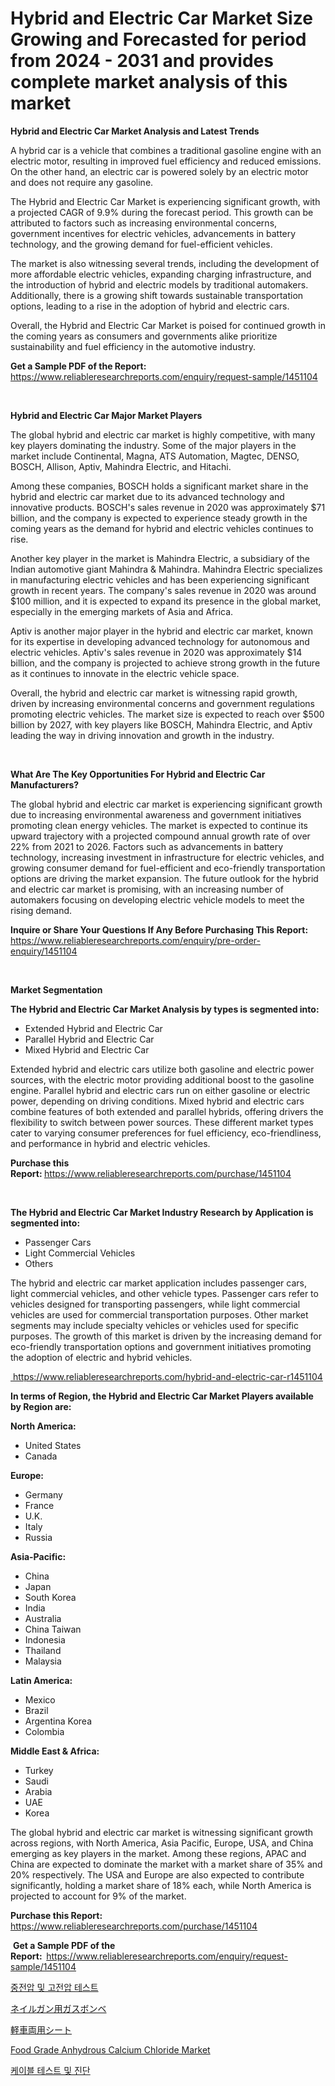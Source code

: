 <p><h1>Hybrid and Electric Car Market Size Growing and Forecasted for period from 2024 - 2031 and provides complete market analysis of this market</h1></p><p><strong>Hybrid and Electric Car Market Analysis and Latest Trends</strong></p>
<p><p>A hybrid car is a vehicle that combines a traditional gasoline engine with an electric motor, resulting in improved fuel efficiency and reduced emissions. On the other hand, an electric car is powered solely by an electric motor and does not require any gasoline.</p><p>The Hybrid and Electric Car Market is experiencing significant growth, with a projected CAGR of 9.9% during the forecast period. This growth can be attributed to factors such as increasing environmental concerns, government incentives for electric vehicles, advancements in battery technology, and the growing demand for fuel-efficient vehicles.</p><p>The market is also witnessing several trends, including the development of more affordable electric vehicles, expanding charging infrastructure, and the introduction of hybrid and electric models by traditional automakers. Additionally, there is a growing shift towards sustainable transportation options, leading to a rise in the adoption of hybrid and electric cars.</p><p>Overall, the Hybrid and Electric Car Market is poised for continued growth in the coming years as consumers and governments alike prioritize sustainability and fuel efficiency in the automotive industry.</p></p>
<p><strong>Get a Sample PDF of the Report:&nbsp;</strong> <a href="https://www.reliableresearchreports.com/enquiry/request-sample/1451104">https://www.reliableresearchreports.com/enquiry/request-sample/1451104</a></p>
<p>&nbsp;</p>
<p><strong>Hybrid and Electric Car Major Market Players</strong></p>
<p><p>The global hybrid and electric car market is highly competitive, with many key players dominating the industry. Some of the major players in the market include Continental, Magna, ATS Automation, Magtec, DENSO, BOSCH, Allison, Aptiv, Mahindra Electric, and Hitachi.</p><p>Among these companies, BOSCH holds a significant market share in the hybrid and electric car market due to its advanced technology and innovative products. BOSCH's sales revenue in 2020 was approximately $71 billion, and the company is expected to experience steady growth in the coming years as the demand for hybrid and electric vehicles continues to rise.</p><p>Another key player in the market is Mahindra Electric, a subsidiary of the Indian automotive giant Mahindra & Mahindra. Mahindra Electric specializes in manufacturing electric vehicles and has been experiencing significant growth in recent years. The company's sales revenue in 2020 was around $100 million, and it is expected to expand its presence in the global market, especially in the emerging markets of Asia and Africa.</p><p>Aptiv is another major player in the hybrid and electric car market, known for its expertise in developing advanced technology for autonomous and electric vehicles. Aptiv's sales revenue in 2020 was approximately $14 billion, and the company is projected to achieve strong growth in the future as it continues to innovate in the electric vehicle space.</p><p>Overall, the hybrid and electric car market is witnessing rapid growth, driven by increasing environmental concerns and government regulations promoting electric vehicles. The market size is expected to reach over $500 billion by 2027, with key players like BOSCH, Mahindra Electric, and Aptiv leading the way in driving innovation and growth in the industry.</p></p>
<p>&nbsp;</p>
<p><strong>What Are The Key Opportunities For Hybrid and Electric Car Manufacturers?</strong></p>
<p><p>The global hybrid and electric car market is experiencing significant growth due to increasing environmental awareness and government initiatives promoting clean energy vehicles. The market is expected to continue its upward trajectory with a projected compound annual growth rate of over 22% from 2021 to 2026. Factors such as advancements in battery technology, increasing investment in infrastructure for electric vehicles, and growing consumer demand for fuel-efficient and eco-friendly transportation options are driving the market expansion. The future outlook for the hybrid and electric car market is promising, with an increasing number of automakers focusing on developing electric vehicle models to meet the rising demand.</p></p>
<p><strong>Inquire or Share Your Questions If Any Before Purchasing This Report:</strong> <a href="https://www.reliableresearchreports.com/enquiry/pre-order-enquiry/1451104">https://www.reliableresearchreports.com/enquiry/pre-order-enquiry/1451104</a></p>
<p>&nbsp;</p>
<p><strong>Market Segmentation</strong></p>
<p><strong>The Hybrid and Electric Car Market Analysis by types is segmented into:</strong></p>
<p><ul><li>Extended Hybrid and Electric Car</li><li>Parallel Hybrid and Electric Car</li><li>Mixed Hybrid and Electric Car</li></ul></p>
<p><p>Extended hybrid and electric cars utilize both gasoline and electric power sources, with the electric motor providing additional boost to the gasoline engine. Parallel hybrid and electric cars run on either gasoline or electric power, depending on driving conditions. Mixed hybrid and electric cars combine features of both extended and parallel hybrids, offering drivers the flexibility to switch between power sources. These different market types cater to varying consumer preferences for fuel efficiency, eco-friendliness, and performance in hybrid and electric vehicles.</p></p>
<p><strong>Purchase this Report:&nbsp;</strong><a href="https://www.reliableresearchreports.com/purchase/1451104">https://www.reliableresearchreports.com/purchase/1451104</a></p>
<p>&nbsp;</p>
<p><strong>The Hybrid and Electric Car Market Industry Research by Application is segmented into:</strong></p>
<p><ul><li>Passenger Cars</li><li>Light Commercial Vehicles</li><li>Others</li></ul></p>
<p><p>The hybrid and electric car market application includes passenger cars, light commercial vehicles, and other vehicle types. Passenger cars refer to vehicles designed for transporting passengers, while light commercial vehicles are used for commercial transportation purposes. Other market segments may include specialty vehicles or vehicles used for specific purposes. The growth of this market is driven by the increasing demand for eco-friendly transportation options and government initiatives promoting the adoption of electric and hybrid vehicles.</p></p>
<p><a href="https://www.reliableresearchreports.com/hybrid-and-electric-car-r1451104">&nbsp;https://www.reliableresearchreports.com/hybrid-and-electric-car-r1451104</a></p>
<p><strong>In terms of Region, the Hybrid and Electric Car Market Players available by Region are:</strong></p>
<p>
    <p> <strong> North America: </strong>
        <ul>
            <li>United States</li>
            <li>Canada</li>
        </ul>
        </p> 
    <p> <strong> Europe: </strong>
        <ul>
            <li>Germany</li>
            <li>France</li>
            <li>U.K.</li>
            <li>Italy</li>
            <li>Russia</li>
        </ul>
        </p> 
    <p> <strong> Asia-Pacific: </strong>
        <ul>
            <li>China</li>
            <li>Japan</li>
            <li>South Korea</li>
            <li>India</li>
            <li>Australia</li>
            <li>China Taiwan</li>
            <li>Indonesia</li>
            <li>Thailand</li>
            <li>Malaysia</li>
        </ul>
        </p> 
    <p> <strong> Latin America: </strong>
        <ul>
            <li>Mexico</li>
            <li>Brazil</li>
            <li>Argentina Korea</li>
            <li>Colombia</li>
        </ul>
        </p> 
    <p> <strong> Middle East & Africa: </strong>
        <ul>
            <li>Turkey</li>
            <li>Saudi</li>
            <li>Arabia</li>
            <li>UAE</li>
            <li>Korea</li>
        </ul>
    </p>
    </p>
<p><p>The global hybrid and electric car market is witnessing significant growth across regions, with North America, Asia Pacific, Europe, USA, and China emerging as key players in the market. Among these regions, APAC and China are expected to dominate the market with a market share of 35% and 20% respectively. The USA and Europe are also expected to contribute significantly, holding a market share of 18% each, while North America is projected to account for 9% of the market.</p></p>
<p><strong>Purchase this Report: </strong><a href="https://www.reliableresearchreports.com/purchase/1451104">https://www.reliableresearchreports.com/purchase/1451104</a></p>
<p>&nbsp;<strong>Get a Sample PDF of the Report:&nbsp;&nbsp;</strong><a href="https://www.reliableresearchreports.com/enquiry/request-sample/1451104">https://www.reliableresearchreports.com/enquiry/request-sample/1451104</a></p>
<p><strong></strong></p>
<p><p><a href="https://github.com/vanessagrant665567/Market-Research-Report-List-1/blob/main/7468915113031.md">중전압 및 고전압 테스트</a></p><p><a href="https://github.com/DudleyFerry/Market-Research-Report-List-1/blob/main/1163322121033.md">ネイルガン用ガスボンベ</a></p><p><a href="https://github.com/sghwr779811674/Market-Research-Report-List-2/blob/main/6555651121034.md">軽車両用シート</a></p><p><a href="https://github.com/AlysaLedner2023/Market-Research-Report-List-1/blob/main/food-grade-anhydrous-calcium-chloride-market.md">Food Grade Anhydrous Calcium Chloride Market</a></p><p><a href="https://github.com/raap8632/Market-Research-Report-List-1/blob/main/3814002113030.md">케이블 테스트 및 진단</a></p></p>